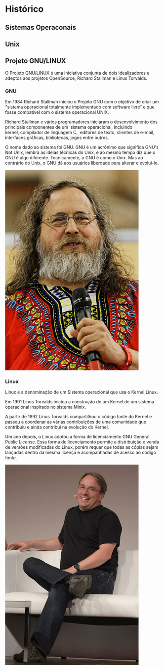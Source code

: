 # Histórico #

## Sistemas Operaconais ##

## Unix ##
>


>

## Projeto GNU/LINUX ##
>
O Projeto GNU/LINUX é uma iniciativa conjunta de dois idealizadores e adeptos aos projetos OpenSource, Richard Stallman e Linus Torvalds.
>

### GNU ###
>
Em 1984 Richard Stallman iniciou o Projeto GNU com o objetivo de criar um "sistema operacional totalmente 
implementado com software livre“ e que fosse compatível com o sistema operacional UNIX.
>
> 
Richard Stallman e vários programadores iniciaram o desenvolvimento dos principais componentes de um 
sistema operacional, incluindo kernel, compilador de linguagem C,  editores de texto,  clientes de e-mail, 
interfaces gráficas, bibliotecas, jogos entre outros.
>

>
O nome dado ao sistema foi GNU. GNU é um acrônimo que significa GNU's Not Unix, lembra as ideias técnicas 
do Unix, e ao mesmo tempo diz que o GNU é algo diferente. 
Tecnicamente, o GNU é como o Unix. Mas ao contrário do Unix, o GNU dá aos usuários liberdade para alterar 
e evolui-lo.
>
 
![Richard Stalman em 2014.](/99-figuras/richard_stalman.png "Richard Stalman em 2014.")

### Linux ###
>
Linux é a denominação de um Sistema operacional que usa o Kernel Linux. 
>
>
Em 1991 Linus Torvalds iniciou a construção de um Kernel de um sistema operacional inspirado 
no sistema Minix.  
>

>
A partir de 1992 Linus Torvalds compartilhou o código fonte do Kernel e passou a coordenar as 
várias contribuições de uma comunidade que contribuiu e ainda contribui na evolução do Kernel.   
>

>
Um ano depois, o Linux adotou a forma de licenciamento GNU General Public License. Essa forma de 
licenciamento permite a distribuição e venda de versões modificadas do Linux, porém requer que 
todas as cópias sejam lançadas dentro da mesma licença e acompanhadas de acesso ao código fonte.
>

![Linus Torvalds em 2014.](/99-figuras/linus_torvalds.png "Linus Torvalds em 2014.")